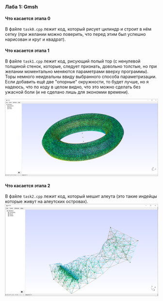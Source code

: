 ### Лаба 1: Gmsh

#### Что касается этапа 0

В файле `task0.cpp` лежит код, который рисует цилиндр и строит в нём сетку (при желании можно поверить, что перед этим был успешно нарисован и круг и квадрат).

#### Что касается этапа 1

В файле `task1.cpp` лежит код, рисующий полый тор (с ненулевой толщиной стенок, которые, следует признать, довольно толстые, но при желании моментально меняются параметрами вверху программы). Торы немного неидеальны ввиду выбранного способа параметризации. Если добавить ещё две "опорные" окружности, то будет лучше, но я надеюсь, что по коду в целом видно, что это можно сделать без ужасной боли (и не сделано лишь для экономии времени).

![torus image](torus.png)

#### Что касается этапа 2

В файле `task2.cpp` лежит код, который мешит алеута (это такие индейцы которые живут на алеутских островах).
![aleut image](aleut.png)